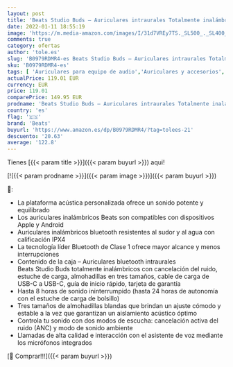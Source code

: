 ```yaml
---
layout: post
title: 'Beats Studio Buds – Auriculares intraurales Totalmente inalámbricos con cancelación del Ruido – Auriculares Bluetooth Resistentes al Sudor  compatibles con Apple y Android – Negro'
date: 2022-01-11 18:55:19
image: 'https://m.media-amazon.com/images/I/31d7VREy7TS._SL500_._SL400_.jpg'
comments: true
category: ofertas
author: 'tole.es'
slug: 'B0979RDMR4-es Beats Studio Buds – Auriculares intraurales Totalmente...'
sku: 'B0979RDMR4-es'
tags: [ 'Auriculares para equipo de audio','Auriculares y accesorios','Electrónica','apple','beats', ]
actualPrice: 119.01 EUR
currency: EUR
price: 119.01
comparePrice: 149.95 EUR
prodname: 'Beats Studio Buds – Auriculares intraurales Totalmente inalámbricos con cancelación del Ruido – Auriculares Bluetooth Resistentes al Sudor  compatibles con Apple y Android – Negro'
country: 'es'
flag: '🇪🇸'
brand: 'Beats'
buyurl: 'https://www.amazon.es/dp/B0979RDMR4/?tag=tolees-21'
descuento: '20.63'
average: '122.8'
---
```


Tienes [{{< param title >}}]({{< param buyurl >}}) aqui!

[![{{< param prodname >}}]({{< param image >}})]({{< param buyurl >}})

🔎:

- La plataforma acústica personalizada ofrece un sonido potente y equilibrado
- Los auriculares inalámbricos Beats son compatibles con dispositivos Apple y Android
- Auriculares inalámbricos bluetooth resistentes al sudor y al agua con calificación IPX4
- La tecnología líder Bluetooth de Clase 1 ofrece mayor alcance y menos interrupciones
- Contenido de la caja – Auriculares bluetooth intraurales Beats Studio Buds totalmente inalámbricos con cancelación del ruido, estuche de carga, almohadillas en tres tamaños, cable de carga de USB-C a USB-C, guía de inicio rápido, tarjeta de garantía
- Hasta 8 horas de sonido ininterrumpido (hasta 24 horas de autonomía con el estuche de carga de bolsillo)
- Tres tamaños de almohadillas blandas que brindan un ajuste cómodo y estable a la vez que garantizan un aislamiento acústico óptimo
- Controla tu sonido con dos modos de escucha: cancelación activa del ruido (ANC) y modo de sonido ambiente
- Llamadas de alta calidad e interacción con el asistente de voz mediante los micrófonos integrados

[🛒 Comprar!!!]({{< param buyurl >}})
